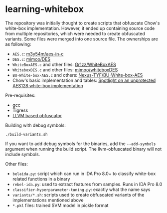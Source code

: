 # learning-whitebox

The repository was initially thought to create scripts that obfuscate Chow's white-box implementation. However, it ended up containing source code from multiple repositories, which were needed to create obfuscated variants. Some files were merged into one source file. The ownerships are as following:
* `AES.c`: [m3y54m/aes-in-c](https://github.com/m3y54m/aes-in-c)
* `DES.c`: [mimoo/DES](https://github.com/mimoo/DES)
* `WhiteBoxAES.c` and other files: [Gr1zz/WhiteBoxAES](https://github.com/Gr1zz/WhiteBoxAES)
* `WhiteboxDES.c` and other files: [mimoo/whiteboxDES](https://github.com/mimoo/whiteboxDES)
* `BU-White-box-AES.c` and others: [Nexus-TYF/BU-White-box-AES](https://github.com/Nexus-TYF/BU-White-box-AES)
* Chow's basic implementation and tables: [Spotlight on an unprotected AES128 white-box implementation](https://doar-e.github.io/blog/2015/02/08/spotlight-on-an-unprotected-aes128-whitebox-implementation/)

Pre-requisites:
* gcc
* Tigress
* [LLVM based obfuscator](https://github.com/Deniskore/llvm)

Building with debug symbols:
```
./build-variants.sh
```

If you want to add debug symbols for the binaries, add the `--add-symbols` argument when running the build script. The llvm-obfuscated binary will not include symbols.

Other files:
* `belaida.py`: script which can run in IDA Pro 8.0+ to classify white-box related functions in a binary
* `rebel-ida.py`: used to extract features from samples. Runs in IDA Pro 8.0
* `classifier-hyperparameter-tuning.py`: exactly what the name says
* `variants/*.sh`: scripts used to create obfuscated variants of the implementations mentioned above
* `*.pkl` files: trained SVM model in pickle format
